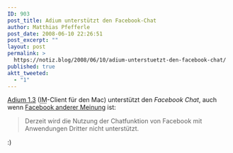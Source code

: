 ```yaml
---
ID: 903
post_title: Adium unterstützt den Facebook-Chat
author: Matthias Pfefferle
post_date: 2008-06-10 22:26:51
post_excerpt: ""
layout: post
permalink: >
  https://notiz.blog/2008/06/10/adium-unterstuetzt-den-facebook-chat/
published: true
aktt_tweeted:
  - "1"
---
```

<a href="http://adiumx.com/blog/2008/06/adium-13-beta/">Adium 1.3</a> (<abbr title="Instant Messaging">IM</abbr>-Client für den Mac) unterstützt den <em>Facebook Chat</em>, auch wenn <a href="http://www.facebook.com/help.php?page=713">Facebook anderer Meinung</a> ist:

<blockquote>Derzeit wird die Nutzung der Chatfunktion von Facebook mit Anwendungen Dritter nicht unterstützt.</blockquote>

:)